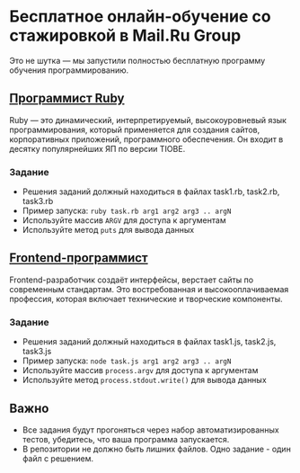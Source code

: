 # Бесплатное онлайн‑обучение со стажировкой в Mail.Ru Group
Это не шутка — мы запустили полностью бесплатную программу обучения программированию.

## [Программист Ruby](https://geekbrains.ru/free-ruby)
Ruby — это динамический, интерпретируемый, высокоуровневый язык программирования, который применяется для создания сайтов, корпоративных приложений, программного обеспечения. Он входит в десятку популярнейших ЯП по версии TIOBE.

### Задание
* Решения заданий должный находиться в файлах task1.rb, task2.rb, task3.rb
* Пример запуска: `ruby task.rb arg1 arg2 arg3 .. argN`
* Используйте массив `ARGV` для доступа к аргументам
* Используйте метод `puts` для вывода данных

## [Frontend-программист](https://geekbrains.ru/free-frontend)
Frontend-разработчик создаёт интерфейсы, верстает сайты по современным стандартам. Это востребованная и высокооплачиваемая профессия, которая включает технические и творческие компоненты.

### Задание
* Решения заданий должный находиться в файлах task1.js, task2.js, task3.js
* Пример запуска: `node task.js arg1 arg2 arg3 .. argN`
* Используйте массив `process.argv` для доступа к аргументам
* Используйте метод `process.stdout.write()` для вывода данных

## Важно
* Все задания будут прогоняться через набор автоматизированных тестов, убедитесь, что ваша программа запускается. 
* В репозитории не должно быть лишних файлов. Одно задание - один файл с решением.



